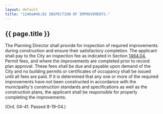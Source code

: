 ```yaml
---
layout: default
title: "1246&#46;02 INSPECTION OF IMPROVEMENTS."
---
```


{{ page.title }}
----------------

The Planning Director shall provide for inspection of required improvements during construction and ensure their satisfactory completion. The applicant shall pay to the City an inspection fee as indicated in Section [1464.04](590733b4.html), Permit fees, and where the improvements are completed prior to record plan approval. These fees shall be due and payable upon demand of the City and no building permits or certificates of occupancy shall be issued until all fees are paid. If it is determined that any one or more of the required improvements have not been constructed in accordance with the municipality's construction standards and specifications as well as the construction plans, the applicant shall be responsible for properly completing the improvements.

(Ord. 04-41. Passed 8-19-04.)